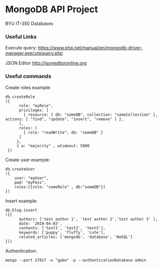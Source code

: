 # MongoDB API Project
BYU IT-350 Databases

### Useful Links
Execute query:
https://www.php.net/manual/en/mongodb-driver-manager.executequery.php

JSON Editor
http://jsoneditoronline.org

### Useful commands
Create roles example:
```
db.createRole
({
	  role: "myRole",
	  privileges: [
	    { resource: { db: "someDB", collection: "someCollection" }, actions: [ "find", "update", "insert", "remove" ] },
	  ],
	  roles: [
	    { role: "readWrite", db: "someDB" }
	  ]
	 },
	 { w: "majority" , wtimeout: 5000 
 })

```

Create user example:
```
db.createUser
({
	user: "myUser",
	pwd: "myPass",
	roles:[{role: "someRole" , db:"someDB"}]
})
```

Insert example:
```
db.blog.insert
([{
	  authors: ['test author 1', 'test author 2','test author 3' ],
	  date: '2019-04-03',
	  contents: ['text1', 'text2', 'text3'],
	  keywords: ['puppy', 'fluffy', 'cute'],
	  related_articles: ['mongodb', 'database', 'NoSQL']
}])
```

Authentication:
```
mongo --port 27017 -u "gabe" -p --authenticationDatabase admin
```


